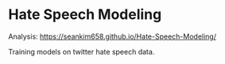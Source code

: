  # Hate Speech Modeling  
 
Analysis: https://seankim658.github.io/Hate-Speech-Modeling/  
  
Training models on twitter hate speech data. 

